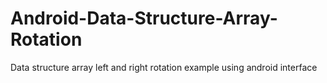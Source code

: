 # Android-Data-Structure-Array-Rotation

Data structure array left and right rotation example using android interface
